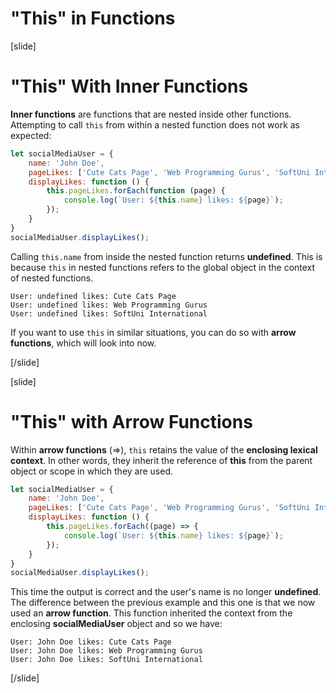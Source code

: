 # "This" in Functions
[slide]
# "This" With Inner Functions
**Inner functions** are functions that are nested inside other functions. Attempting to call ``this`` from within a nested function does not work as expected:

```js live
let socialMediaUser = {
    name: 'John Doe',
    pageLikes: ['Cute Cats Page', 'Web Programming Gurus', 'SoftUni International'],
    displayLikes: function () {
        this.pageLikes.forEach(function (page) {
            console.log(`User: ${this.name} likes: ${page}`);
        });
    }
}
socialMediaUser.displayLikes();

```

Calling ``this.name`` from inside the nested function returns **undefined**. This is because ``this`` in nested functions refers to the global object in the context of nested functions.

```
User: undefined likes: Cute Cats Page
User: undefined likes: Web Programming Gurus
User: undefined likes: SoftUni International
```

If you want to use ``this`` in similar situations, you can do so with **arrow functions**, which will look into now.

[/slide]

[slide]
# "This" with Arrow Functions
Within **arrow functions** (=>), ``this`` retains the value of the **enclosing lexical context**. In other words, they inherit the reference of **this** from the parent object or scope in which they are used.

```js live
let socialMediaUser = {
    name: 'John Doe',
    pageLikes: ['Cute Cats Page', 'Web Programming Gurus', 'SoftUni International'],
    displayLikes: function () {
        this.pageLikes.forEach((page) => {
            console.log(`User: ${this.name} likes: ${page}`);
        });
    }
}
socialMediaUser.displayLikes();
```
This time the output is correct and the user's name is no longer **undefined**. The difference between the previous example and this one is that we now used an **arrow function**. This function inherited the context from the enclosing **socialMediaUser** object and so we have:

```
User: John Doe likes: Cute Cats Page
User: John Doe likes: Web Programming Gurus
User: John Doe likes: SoftUni International
```

[/slide]